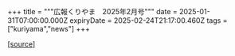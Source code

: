 +++
title = """広報くりやま　2025年2月号"""
date = 2025-01-31T07:00:00.000Z
expiryDate = 2025-02-24T21:17:00.460Z
tags = ["kuriyama","news"]
+++


[[source]](https://www.town.kuriyama.hokkaido.jp/site/koho/30079.html)
